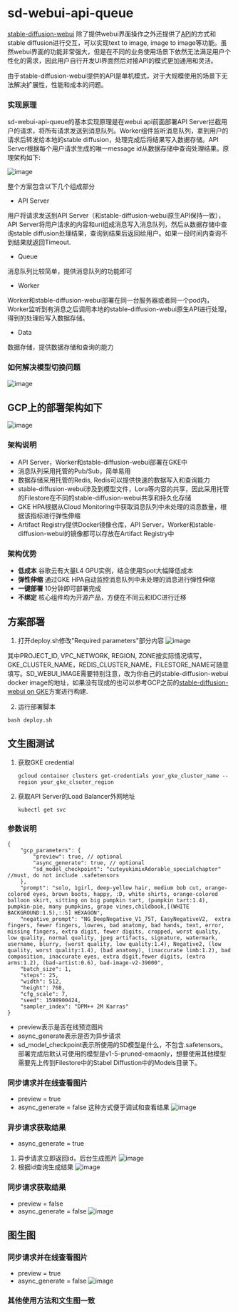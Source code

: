 # sd-webui-api-queue
[stable-diffusion-webui](https://github.com/AUTOMATIC1111/stable-diffusion-webui) 除了提供webui界面操作之外还提供了[API](https://github.com/AUTOMATIC1111/stable-diffusion-webui/wiki/API)的方式和stable diffusion进行交互，可以实现text to image, image to image等功能。虽然webui界面的功能非常强大，但是在不同的业务使用场景下依然无法满足用户个性化的需求，因此用户自行开发UI界面然后对接API的模式更加通用和灵活。

由于stable-diffusion-webui提供的API是单机模式，对于大规模使用的场景下无法解决扩展性，性能和成本的问题。

### 实现原理
sd-webui-api-queue的基本实现原理是在webui api前面部署API Server拦截用户的请求，将所有请求发送到消息队列。Worker组件监听消息队列，拿到用户的请求后转发给本地的stable diffusion，处理完成后将结果写入数据存储。API Server根据每个用户请求生成的唯一message id从数据存储中查询处理结果。原理架构如下:

![image](https://github.com/hellof20/sd-webui-api-queue/assets/8756642/e1c16bed-7745-4801-b412-670be4dff3c3)

整个方案包含以下几个组成部分
- API Server

用户将请求发送到API Server（和stable-diffusion-webui原生API保持一致），API Server将用户请求的内容和uri组成消息写入消息队列，然后从数据存储中查询stable diffusion处理结果，查询到结果后返回给用户。如果一段时间内查询不到结果就返回Timeout.
- Queue

消息队列比较简单，提供消息队列的功能即可
- Worker

Worker和stable-diffusion-webui部署在同一台服务器或者同一个pod内，Worker监听到有消息之后调用本地的stable-diffusion-webui原生API进行处理，得到的处理后写入数据存储。
- Data

数据存储，提供数据存储和查询的能力

### 如何解决模型切换问题
![image](https://github.com/hellof20/sd-webui-api-queue/assets/8756642/4b55cfca-8f07-4109-a93f-cc6e87a33c91)


## GCP上的部署架构如下
![image](https://github.com/hellof20/sd-webui-api-queue/assets/8756642/4daef31c-370d-4e6d-8404-3cd6f95bdc09)

### 架构说明
- API Server，Worker和stable-diffusion-webui部署在GKE中
- 消息队列采用托管的Pub/Sub，简单易用
- 数据存储采用托管的Redis, Redis可以提供快速的数据写入和查询能力
- stable-diffusion-webui涉及到模型文件，Lora等内容的共享，因此采用托管的Filestore在不同的stable-diffusion-webui共享和持久化存储
- GKE HPA根据从Cloud Monitoring中获取消息队列中未处理的消息数量，根据该指标进行弹性伸缩
- Artifact Registry提供Docker镜像仓库，API Server，Worker和stable-diffusion-webui的镜像都可以存放在Artifact Registry中

### 架构优势
- **低成本** 谷歌云有大量L4 GPU实例，结合使用Spot大幅降低成本
- **弹性伸缩** 通过GKE HPA自动监控消息队列中未处理的消息进行弹性伸缩
- **一键部署** 10分钟即可部署完成
- **不绑定** 核心组件均为开源产品，方便在不同云和IDC进行迁移

## 方案部署
1. 打开deploy.sh修改"Required parameters"部分内容
   ![image](https://github.com/hellof20/sd-webui-api-queue/assets/8756642/51140f0f-e619-4169-b933-672f96f936fd)

其中PROJECT_ID, VPC_NETWORK, REGION, ZONE按实际情况填写，GKE_CLUSTER_NAME，REDIS_CLUSTER_NAME，FILESTORE_NAME可随意填写。SD_WEBUI_IMAGE需要特别注意，改为你自己的stable-diffusion-webui docker image的地址，如果没有现成的也可以参考GCP之前的[stable-diffusion-webui on GKE](https://github.com/GoogleCloudPlatform/stable-diffusion-on-gcp/tree/main/Stable-Diffusion-UI-GKE)方案进行构建.

2. 运行部署脚本
```
bash deploy.sh
```

## 文生图测试
1. 获取GKE credential
   ```
   gcloud container clusters get-credentials your_gke_cluster_name --region your_gke_clsuter_region
   ```
2. 获取API Server的Load Balancer外网地址
   ```
   kubectl get svc
   ```
### 参数说明
```
{
    "gcp_parameters": {
        "preview": true, // optional
        "async_generate": true, // optional
        "sd_model_checkpoint": "cuteyukimixAdorable_specialchapter" //must, do not include .safetensors
    },
    "prompt": "solo, 1girl, deep-yellow hair, medium bob cut, orange-colored eyes, brown boots, happy, :D, white shirts, orange-colored balloon skirt, sitting on big pumpkin tart, (pumpkin tart:1.4), pumpkin-pie, many pumpkins, grape vines,childbook,[(WHITE BACKGROUND:1.5),::5] HEXAGON",
    "negative_prompt": "NG_DeepNegative_V1_75T, EasyNegativeV2,  extra fingers, fewer fingers, lowres, bad anatomy, bad hands, text, error, missing fingers, extra digit, fewer digits, cropped, worst quality, low quality, normal quality, jpeg artifacts, signature, watermark, username, blurry, (worst quality, low quality:1.4), Negative2, (low quality, worst quality:1.4), (bad anatomy), (inaccurate limb:1.2), bad composition, inaccurate eyes, extra digit,fewer digits, (extra arms:1.2), (bad-artist:0.6), bad-image-v2-39000",
    "batch_size": 1,
    "steps": 25,
    "width": 512,
    "height": 768,
    "cfg_scale": 7,
    "seed": 1598900424,
    "sampler_index": "DPM++ 2M Karras"
}
```
- preview表示是否在线预览图片
- async_generate表示是否为异步请求
- sd_model_checkpoint表示所使用的SD模型是什么，不包含.safetensors。部署完成后默认可使用的模型是v1-5-pruned-emaonly，想要使用其他模型需要先上传到Filestore中的Stabel Diffustion中的Models目录下。

### 同步请求并在线查看图片
- preview = true
- async_generate = false
这种方式便于调试和查看结果
![image](https://github.com/hellof20/sd-webui-api-queue/assets/8756642/6d65130a-c480-476b-99ff-534e8d8f8b06)

   
### 异步请求获取结果
- async_generate = true
1. 异步请求立即返回id，后台生成图片
![image](https://github.com/hellof20/sd-webui-api-queue/assets/8756642/f697c793-e11b-4ddf-9af7-f2d266167ecf)
2. 根据id查询生成结果
![image](https://github.com/hellof20/sd-webui-api-queue/assets/8756642/97ff508f-86e4-494b-8d3a-541ba576e03f)

### 同步请求获取结果
- preview = false
- async_generate = false
![image](https://github.com/hellof20/sd-webui-api-queue/assets/8756642/6d4a8371-9c42-4d42-b1fa-f64b2137f0c6)


## 图生图

### 同步请求并在线查看图片
- preview = true
- async_generate = false
![image](https://github.com/hellof20/sd-webui-api-queue/assets/8756642/63e39270-122a-4b01-a6a4-6266299bada4)

### 其他使用方法和文生图一致



